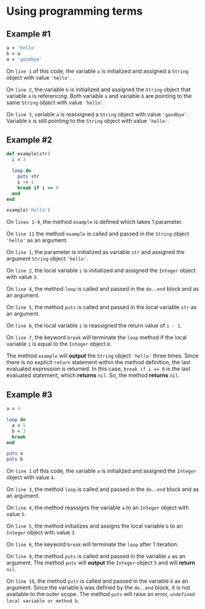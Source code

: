 # Using programming terms

## Example #1

```ruby
a = 'hello'
b = a
a = 'goodbye'
```

On `line 1` of this code, the variable `a` is initialized and assigned a `String` object with value `'hello'`.

On `line 2`, the variable `b` is initialized and assigned the `String` object that variable `a` is referencing. Both variable `a` and variable `b` are pointing to the same `String` object with value `'hello'`.

On `line 3`, variable `a` is reassigned a `String` object with value `'goodbye'`. Variable `b` is still pointing to the `String` object with value `'hello'`.

## Example #2

```ruby
def example(str)
  i = 3

  loop do
    puts str
    i -= 1
    break if i == 0
  end
end

example('hello')
```

On `lines 1-9`, the method `example` is defined which takes 1 parameter.

On `line 11` the method `example` is called and passed in the `String` object `'hello'` as an argument.

On `line 1`, the parameter is initialized as variable `str` and assigned the argument `String` object `'hello'`.

On `line 2`, the local variable `i` is initialized and assigned the `Integer` object with value `3`.

On `line 4`, the method `loop` is called and passed in the `do..end` block and as an argument.

On `line 5`, the method `puts` is called and passed in the local variable `str` as an argument.

On `line 6`, the local variable `i` is reassigned the return value of `i - 1`.

On `line 7`, the keyword `break` will terminate the `loop` method if the local variable `i` is equal to the `Integer` object `0`.

The method `example` will **output** the `String` object `'hello'` three times. Since there is no explicit `return` statement within the method definition, the last evaluated expression is returned. In this case, `break if i == 0` is the last evaluated statement, which **returns** `nil`. So, the method **returns** `nil`.

## Example #3

```ruby
a = 4

loop do
  a = 5
  b = 3
  break
end

puts a
puts b
```

On `line 1` of this code, the variable `a` is initialized and assigned the `Integer` object with value `4`.

On `line 3`, the method `loop` is called and passed in the `do..end` block and as an argument.

On `line 4`, the method reassigns the variable `a` to an `Integer` object with value `5`.

On `line 5`, the method initializes and assigns the local variable `b` to an `Integer` object with value `3`.

On `line 6`, the keyword `break` will terminate the `loop` after 1 iteration.

On `line 9`, the method `puts` is called and passed in the variable `a` as an argument. The method `puts` will **output** the `Integer` object `5` and will **return** `nil`.

On `line 10`, the method `puts` is called and passed in the variable `b` as an argument. Since the variable `b` was defined by the `do..end` block, it is not available to the outer scope. The method `puts` will raise an error, `undefined local variable or method b`.
